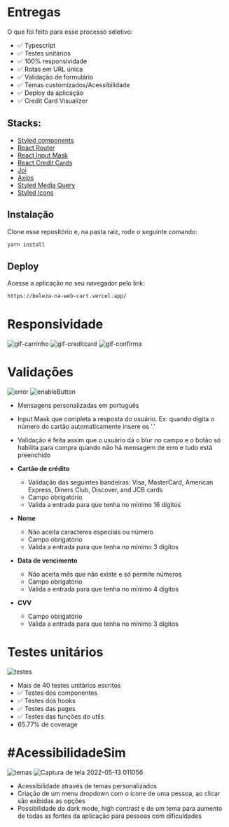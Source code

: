 # Entregas

O que foi feito para esse processo seletivo:

- ✅ Typescript
- ✅ Testes unitários
- ✅ 100% responsividade
- ✅ Rotas em URL única
- ✅ Validação de formulário
- ✅ Temas customizados/Acessibilidade
- ✅ Deploy da aplicação
- ✅ Credit Card Visualizer

## Stacks:

- [Styled components](https://styled-components.com/)
- [React Router](https://reactrouter.com/)
- [React Input Mask](https://github.com/sanniassin/react-input-mask)
- [React Credit Cards](https://github.com/amaroteam/react-credit-cards)
- [Joi](https://joi.dev/api/?v=17.6.0)
- [Axios](https://axios-http.com/ptbr/docs/intro)
- [Styled Media Query](https://github.com/morajabi/styled-media-query)
- [Styled Icons](https://styled-icons.dev/)

## Instalação

Clone esse repositório e, na pasta raiz, rode o seguinte comando:

```bash
yarn install
```

## Deploy

Acesse a aplicação no seu navegador pelo link:

```bash
https://beleza-na-web-cart.vercel.app/
```

# Responsividade

![gif-carrinho](https://user-images.githubusercontent.com/81202572/168205670-0c61adb3-f8ad-4355-a107-74a2261181ba.gif)
![gif-creditcard](https://user-images.githubusercontent.com/81202572/168205856-d56c2d4b-0beb-4cff-b6ed-0aea2121de9b.gif)
![gif-confirma](https://user-images.githubusercontent.com/81202572/168206099-555a6efb-ce64-422a-91b3-a0860695b75a.gif)


# Validações
![error](https://user-images.githubusercontent.com/81202572/168207647-55fffba2-5336-494b-94d0-a1a6be1a879d.gif)
![enableButton](https://user-images.githubusercontent.com/81202572/168207657-5fc25759-1799-42d5-9cae-2d443043b081.gif)

- Mensagens personalizadas em português
- Input Mask que completa a resposta do usuário. Ex: quando digita o número do cartão automaticamente insere os '.'
- Validação é feita assim que o usuário dá o blur no campo e o botão só habilita para compra quando não há mensagem de erro e tudo está preenchido

- **Cartão de crédito**
  - Validação das seguintes bandeiras:  Visa, MasterCard, American Express, Diners Club, Discover, and JCB cards
  - Campo obrigatório
  - Valida a entrada para que tenha no mínimo 16 dígitos
 
- **Nome**
  - Não aceita caracteres especiais ou número
  - Campo obrigatório
  - Valida a entrada para que tenha no mínimo 3 dígitos 

- **Data de vencimento**
  - Não aceita mês que não existe e só permite números
  - Campo obrigatório
  - Valida a entrada para que tenha no mínimo 4 dígitos 

- **CVV**
  - Campo obrigatório
  - Valida a entrada para que tenha no mínimo 3 dígitos 


# Testes unitários
![testes](https://user-images.githubusercontent.com/81202572/168209161-80d64769-24a1-41c9-9cba-a203218822d5.png)

- Mais de 40 testes unitários escritos
- ✅ Testes dos componentes
- ✅ Testes dos hooks
- ✅ Testes das pages
- ✅ Testes das funções do utils
- 65.77% de coverage

# #AcessibilidadeSim
![temas](https://user-images.githubusercontent.com/81202572/168209033-6b57eb2e-569a-42f6-9768-1e559dcc0aca.gif)
![Captura de tela 2022-05-13 011056](https://user-images.githubusercontent.com/81202572/168209726-b40d5f5e-7b67-4c18-8088-b7bb22eb695d.png)


- Acessibilidade através de temas personalizados
- Criação de um menu dropdown com o ícone de uma pessoa, ao clicar são exibidas as opções
- Possibilidade do dark mode, high contrast e de um tema para aumento de todas as fontes da aplicação para pessoas com dificuldades
